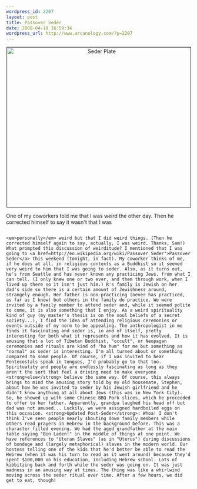 ```yaml
--- 
wordpress_id: 2207
layout: post
title: Passover Seder
date: 2008-04-19 16:59:34
wordpress_url: http://www.arcanology.com/?p=2207
---
```

<p align="center">
                                                                                                                                                                                                                                                                                                                                                                                                                                                                                                                                                                                                                                                                                                                                                                                                                                                                                                        <a href="http://www.flickr.com/photos/albill/2425850899/" title="Seder Plate by albill, on Flickr"><img src="http://farm3.static.flickr.com/2317/2425850899_41e9591823.jpg" border="1" width="500" height="434" alt="Seder Plate" /></a>
                                                                                                                                                                                                                                                                                                                                                                                                                                                                                                                                                                                                                                                                                                                                                                                                                                                                                                      </p> One of my coworkers told me that I was weird the other day. Then he corrected himself to say it wasn't that I was 
                                                                                                                                                                                                                                                                                                                                                                                                                                                                                                                                                                                                                                                                                                                                                                                                                                                                                                      
                                                                                                                                                                                                                                                                                                                                                                                                                                                                                                                                                                                                                                                                                                                                                                                                                                                                                                      <em>personally</em> weird but that I did weird things. (Then he corrected himself again to say, actually, I was weird. Thanks, Sam!) What prompted this discussion of weirditude? I mentioned that I was going to <a href=http://en.wikipedia.org/wiki/Passover_Seder">Passover Seder</a> this weekend (tonight, in fact). My coworker thinks of me, if he does at all, in religious contexts as a Buddhist so it seemed very weird to him that I was going to seder. Also, as it turns out, he's from Seattle and has never known any practicing Jews, from what I can tell. (I only knew one or two ever, and them through work, when I lived up there so it isn't just him.) R's family is Jewish on her dad's side so there is a certain amount of Jewishness around, strangely enough. Her father is non-practicing (never has practiced, as far as I know) but others in the family do practice. We were invited by a family member to attend seder and, while it seemed polite to come, it is also something that I enjoy. As a weird spirituality kind of guy (my master's thesis is on the soul beliefs of a secret society...), I find the idea of attending religious ceremonies or events outside of my norm to be appealing. The anthropologist in me finds it fascinating and seder is, in and of itself, pretty interesting for both what it represents and how it has evolved. It is amusing that a lot of Tibetan Buddhist, "occult", or Neopagan ceremonies and rituals are kind of "ho hum" for me but something as "normal" as seder is interesting. I'm all turned about or something compared to some people. Of course, if I was invited to hear Pentecostals speak in tongues, I'd probably go to that too. Spirituality and people are endlessly fascinating as long as they aren't the sort that feel a driving need to make everyone <strong>else</strong> believe the same way. Of course, this always brings to mind the amusing story told by my old housemate, Stephen, about how he was invited to seder by his Jewish girlfriend and he didn't know anything at all about Jews (this was in New York City). So, he showed up with some Chinese BBQ Pork slices, which he proceeded to offer to her father. Apparently, grandpa laughed his head off but dad was not amused... Luckily, we were assigned hardboiled eggs on this occasion. <strong>Updated Post-Seder</strong>: Whoa! I don't think I've seen people nearly shouting down family members while others read prayers in Hebrew in the background before. This was a character filled evening. We had the aged grandfather at the main table saying "Bin Laden!" in the middle of things at one point. We have references to "Uteran Slaves" (as in "Uterus") during discussions of bondage and (largely metaphorical) slaves in the modern world. Our hostess telling one of the kids that he'd better be able to read the Hebrew (when it was his turn to read as it went around) because they'd spent $100,000 on his education, including Hebrew school. Lots of kibbitzing back and forth while the seder was going on. It was just madness in an amusing way at times. The thing was like a whirlwind moving across the seder ritual over time. After a few hours, we did get to eat, though!